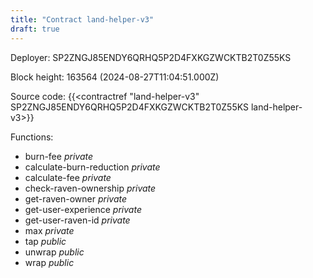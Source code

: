 ```yaml
---
title: "Contract land-helper-v3"
draft: true
---
```

Deployer: SP2ZNGJ85ENDY6QRHQ5P2D4FXKGZWCKTB2T0Z55KS


 



Block height: 163564 (2024-08-27T11:04:51.000Z)

Source code: {{<contractref "land-helper-v3" SP2ZNGJ85ENDY6QRHQ5P2D4FXKGZWCKTB2T0Z55KS land-helper-v3>}}

Functions:

* burn-fee _private_
* calculate-burn-reduction _private_
* calculate-fee _private_
* check-raven-ownership _private_
* get-raven-owner _private_
* get-user-experience _private_
* get-user-raven-id _private_
* max _private_
* tap _public_
* unwrap _public_
* wrap _public_
